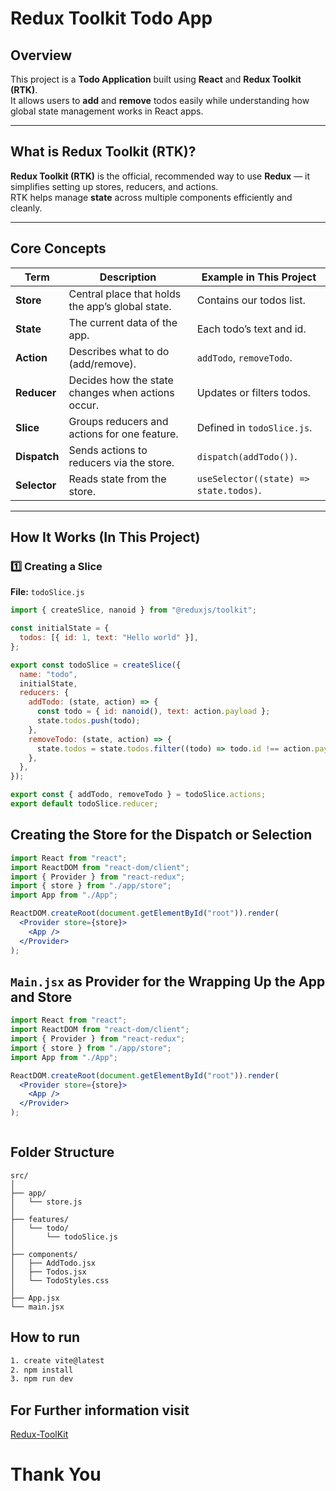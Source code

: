 # Redux Toolkit Todo App

## Overview
This project is a **Todo Application** built using **React** and **Redux Toolkit (RTK)**.  
It allows users to **add** and **remove** todos easily while understanding how global state management works in React apps.

---

## What is Redux Toolkit (RTK)?
**Redux Toolkit (RTK)** is the official, recommended way to use **Redux** — it simplifies setting up stores, reducers, and actions.  
RTK helps manage **state** across multiple components efficiently and cleanly.

---

## Core Concepts

| Term | Description | Example in This Project |
|------|--------------|-------------------------|
| **Store** | Central place that holds the app’s global state. | Contains our todos list. |
| **State** | The current data of the app. | Each todo’s text and id. |
| **Action** | Describes what to do (add/remove). | `addTodo`, `removeTodo`. |
| **Reducer** | Decides how the state changes when actions occur. | Updates or filters todos. |
| **Slice** | Groups reducers and actions for one feature. | Defined in `todoSlice.js`. |
| **Dispatch** | Sends actions to reducers via the store. | `dispatch(addTodo())`. |
| **Selector** | Reads state from the store. | `useSelector((state) => state.todos)`. |

---

## How It Works (In This Project)

### 1️⃣ Creating a Slice
**File:** `todoSlice.js`
```js
import { createSlice, nanoid } from "@reduxjs/toolkit";

const initialState = {
  todos: [{ id: 1, text: "Hello world" }],
};

export const todoSlice = createSlice({
  name: "todo",
  initialState,
  reducers: {
    addTodo: (state, action) => {
      const todo = { id: nanoid(), text: action.payload };
      state.todos.push(todo);
    },
    removeTodo: (state, action) => {
      state.todos = state.todos.filter((todo) => todo.id !== action.payload);
    },
  },
});

export const { addTodo, removeTodo } = todoSlice.actions;
export default todoSlice.reducer;

```
## Creating the Store for the Dispatch or Selection
```jsx
import React from "react";
import ReactDOM from "react-dom/client";
import { Provider } from "react-redux";
import { store } from "./app/store";
import App from "./App";

ReactDOM.createRoot(document.getElementById("root")).render(
  <Provider store={store}>
    <App />
  </Provider>
);

```
## `Main.jsx` as Provider for the Wrapping Up the App and Store
```jsx
import React from "react";
import ReactDOM from "react-dom/client";
import { Provider } from "react-redux";
import { store } from "./app/store";
import App from "./App";

ReactDOM.createRoot(document.getElementById("root")).render(
  <Provider store={store}>
    <App />
  </Provider>
);



```
## Folder Structure

```
src/
│
├── app/
│   └── store.js
│
├── features/
│   └── todo/
│       └── todoSlice.js
│
├── components/
│   ├── AddTodo.jsx
│   ├── Todos.jsx
│   └── TodoStyles.css
│
├── App.jsx
└── main.jsx

```
## How to run 
```bash
1. create vite@latest
2. npm install
3. npm run dev
```
## For Further information visit 
[Redux-ToolKit ]("https://redux-toolkit.js.org/tutorials/quick-start")
# Thank You 